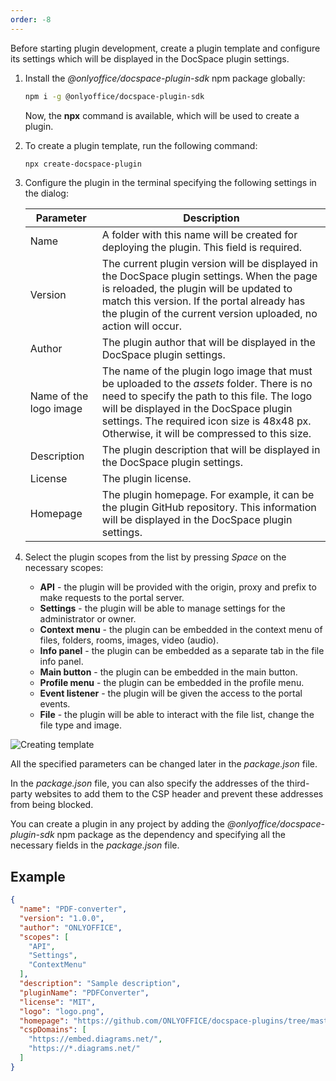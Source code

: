 ```yaml
---
order: -8
---
```


Before starting plugin development, create a plugin template and configure its settings which will be displayed in the DocSpace plugin settings.

1. Install the *@onlyoffice/docspace-plugin-sdk* npm package globally:

   ``` sh
   npm i -g @onlyoffice/docspace-plugin-sdk
   ```

   Now, the **npx** command is available, which will be used to create a plugin.

2. To create a plugin template, run the following command:

   ``` sh
   npx create-docspace-plugin
   ```

3. Configure the plugin in the terminal specifying the following settings in the dialog:

   | Parameter              | Description                                                                                                                                                                                                                                                                       |
   | ---------------------- | --------------------------------------------------------------------------------------------------------------------------------------------------------------------------------------------------------------------------------------------------------------------------------- |
   | Name                   | A folder with this name will be created for deploying the plugin. This field is required.                                                                                                                                                                                         |
   | Version                | The current plugin version will be displayed in the DocSpace plugin settings. When the page is reloaded, the plugin will be updated to match this version. If the portal already has the plugin of the current version uploaded, no action will occur.                            |
   | Author                 | The plugin author that will be displayed in the DocSpace plugin settings.                                                                                                                                                                                                         |
   | Name of the logo image | The name of the plugin logo image that must be uploaded to the *assets* folder. There is no need to specify the path to this file. The logo will be displayed in the DocSpace plugin settings. The required icon size is 48x48 px. Otherwise, it will be compressed to this size. |
   | Description            | The plugin description that will be displayed in the DocSpace plugin settings.                                                                                                                                                                                                    |
   | License                | The plugin license.                                                                                                                                                                                                                                                               |
   | Homepage               | The plugin homepage. For example, it can be the plugin GitHub repository. This information will be displayed in the DocSpace plugin settings.                                                                                                                                     |

4. Select the plugin scopes from the list by pressing *Space* on the necessary scopes:

   - **API** - the plugin will be provided with the origin, proxy and prefix to make requests to the portal server.
   - **Settings** - the plugin will be able to manage settings for the administrator or owner.
   - **Context menu** - the plugin can be embedded in the context menu of files, folders, rooms, images, video (audio).
   - **Info panel** - the plugin can be embedded as a separate tab in the file info panel.
   - **Main button** - the plugin can be embedded in the main button.
   - **Profile menu** - the plugin can be embedded in the profile menu.
   - **Event listener** - the plugin will be given the access to the portal events.
   - **File** - the plugin will be able to interact with the file list, change the file type and image.

![Creating template](/assets/images/docspace/creating-template.png)

All the specified parameters can be changed later in the *package.json* file.

In the *package.json* file, you can also specify the addresses of the third-party websites to add them to the CSP header and prevent these addresses from being blocked.

You can create a plugin in any project by adding the *@onlyoffice/docspace-plugin-sdk* npm package as the dependency and specifying all the necessary fields in the *package.json* file.

## Example

``` json
{
  "name": "PDF-converter",
  "version": "1.0.0",
  "author": "ONLYOFFICE",
  "scopes": [
    "API",
    "Settings",
    "ContextMenu"
  ],
  "description": "Sample description",
  "pluginName": "PDFConverter",
  "license": "MIT",
  "logo": "logo.png",
  "homepage": "https://github.com/ONLYOFFICE/docspace-plugins/tree/master/pdf-converter",
  "cspDomains": [
    "https://embed.diagrams.net/",
    "https://*.diagrams.net/"
  ]
}
```
